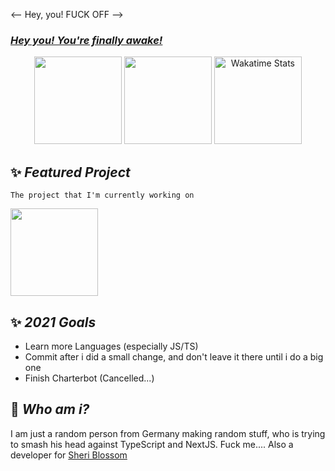 <-- Hey, you! FUCK OFF -->

### [***Hey you! You're finally awake!***](https://youtu.be/_WZCvQ5J3pk)

<p align=center>
  <img height="140px" src="https://github-readme-stats.vercel.app/api?username=FiireWiinter&show_icons=true&theme=radical&hide_title=true&count_private=true" />
  <img height="140px" src="https://github-readme-stats.vercel.app/api/top-langs/?username=FiireWiinter&layout=compact&theme=radical" />
  <img width="140px" src="https://github-readme-stats.vercel.app/api/wakatime?username=FiireWiinter&layout=compact&theme=radical" alt="Wakatime Stats" />
</p>

## :sparkles: ***Featured Project***
`The project that I'm currently working on`

<a href="https://github.com/FiireWiinter/Invite-Management" float="left">
  <img src="https://github-readme-stats.vercel.app/api/pin/?username=FiireWiinter&repo=Invite-Management&theme=radical" height="140" />
</a>

## :sparkles: ***2021 Goals***
- Learn more Languages (especially JS/TS)
- Commit after i did a small change, and don't leave it there until i do a big one
- Finish Charterbot (Cancelled...)

## :feet: ***Who am i?***
I am just a random person from Germany making random stuff, who is trying to smash his head against TypeScript and NextJS. Fuck me.... Also a developer for [Sheri Blossom](https://www.sheri.bot)

